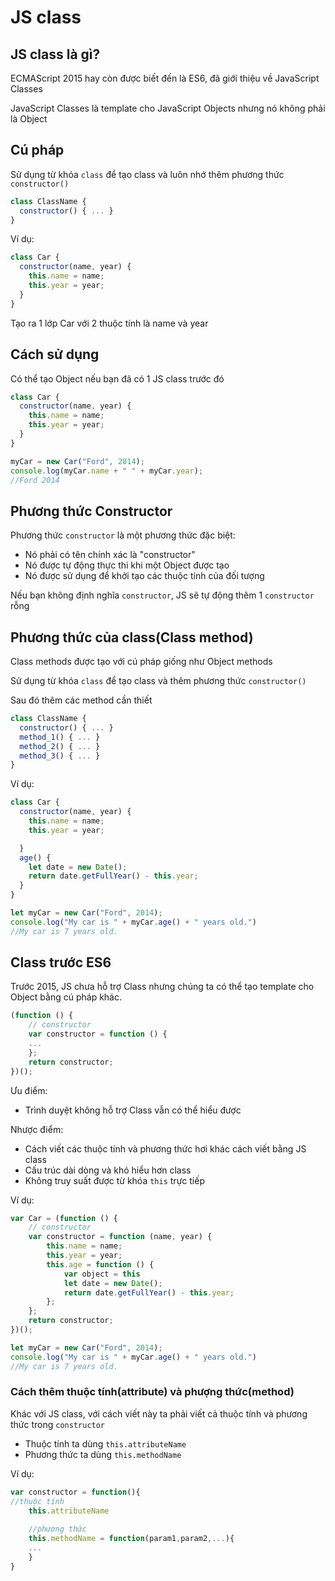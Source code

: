 # JS class

## JS class là gì?

ECMAScript 2015 hay còn được biết đến là ES6, đã giới thiệu về JavaScript Classes

JavaScript Classes là template cho JavaScript Objects nhưng nó không phải là Object

## Cú pháp

 Sử dụng từ khóa `class` để tạo class và luôn nhớ thêm phương thức `constructor()`

```javascript
class ClassName {
  constructor() { ... }
}
```

Ví dụ: 

```javascript
class Car {
  constructor(name, year) {
    this.name = name;
    this.year = year;
  }
}
```

Tạo ra 1 lớp Car với 2 thuộc tính là name và year

## Cách sử dụng

Có thể tạo Object nếu bạn đã có 1 JS class trước đó

```javascript
class Car {
  constructor(name, year) {
    this.name = name;
    this.year = year;
  }
}

myCar = new Car("Ford", 2014);
console.log(myCar.name + " " + myCar.year);
//Ford 2014
```

## Phương thức Constructor

Phương thức `constructor` là một phương thức đặc biệt:

* Nó phải có tên chính xác là "constructor"
* Nó được tự động thực thi khi một Object được tạo
* Nó được sử dụng để khởi tạo các thuộc tính của đối tượng

Nếu bạn không định nghĩa `constructor`, JS sẽ tự động thêm 1 `constructor` rỗng 

## Phương thức của class\(Class method\)

Class methods được tạo với cú pháp giống như Object methods

Sử dụng từ khóa `class` để tạo class và thêm phương thức `constructor()` 

Sau đó thêm các method cần thiết

```javascript
class ClassName {
  constructor() { ... }
  method_1() { ... }
  method_2() { ... }
  method_3() { ... }
}
```

Ví dụ:

```javascript
class Car {
  constructor(name, year) {
    this.name = name;
    this.year = year;

  }
  age() {
    let date = new Date();
    return date.getFullYear() - this.year;
  }
}

let myCar = new Car("Ford", 2014);
console.log("My car is " + myCar.age() + " years old.")
//My car is 7 years old.
```

## Class trước ES6

Trước 2015, JS chưa hỗ trợ Class nhưng chúng ta có thể tạo template cho Object bằng cú pháp khác.

```javascript
(function () {
    // constructor
    var constructor = function () {
    ...
    };
    return constructor;
})();
```

 Ưu điểm:

* Trình duyệt không hỗ trợ Class vẫn có thể hiểu được

Nhược điểm:

* Cách viết các thuộc tính và phương thức hơi khác cách viết bằng JS class
* Cấu trúc dài dòng và khó hiểu hơn class
* Không truy suất được từ khóa `this` trực tiếp

Ví dụ:

```javascript
var Car = (function () {
    // constructor
    var constructor = function (name, year) {
        this.name = name;
        this.year = year;
        this.age = function () {
            var object = this
            let date = new Date();
            return date.getFullYear() - this.year;
        };
    };
    return constructor;
})();

let myCar = new Car("Ford", 2014);
console.log("My car is " + myCar.age() + " years old.")
//My car is 7 years old.
```

### Cách thêm thuộc tính\(attribute\) và phượng thức\(method\)

Khác với JS class, với cách viết này ta phải viết cả thuộc tính và phương thức trong `constructor` 

* Thuộc tính ta dùng `this.attributeName`
* Phương thức ta dùng `this.methodName`

Ví dụ:

```javascript
var constructor = function(){
//thuộc tính
    this.attributeName
    
    //phương thức
    this.methodName = function(param1,param2,...){
    ...
    }
}
```



